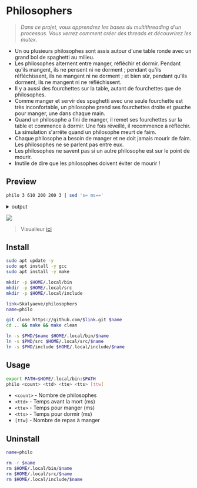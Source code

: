 # Philosophers
> *Dans ce projet, vous apprendrez les bases du multithreading d'un processus. Vous verrez comment créer des threads et découvrirez les mutex.*

- Un ou plusieurs philosophes sont assis autour d'une table ronde avec un grand bol de spaghetti au milieu.
- Les philosophes alternent entre manger, réfléchir et dormir. Pendant qu'ils mangent, ils ne pensent ni ne dorment ; pendant qu'ils réfléchissent, ils ne mangent ni ne dorment ; et bien sûr, pendant qu'ils dorment, ils ne mangent ni ne réfléchissent.
- Il y a aussi des fourchettes sur la table, autant de fourchettes que de philosophes.
- Comme manger et servir des spaghetti avec une seule fourchette est très inconfortable, un philosophe prend ses fourchettes droite et gauche pour manger, une dans chaque main.
- Quand un philosophe a fini de manger, il remet ses fourchettes sur la table et commence à dormir. Une fois réveillé, il recommence à réfléchir. La simulation s'arrête quand un philosophe meurt de faim.
- Chaque philosophe a besoin de manger et ne doit jamais mourir de faim.
Les philosophes ne se parlent pas entre eux.
- Les philosophes ne savent pas si un autre philosophe est sur le point de mourir.
- Inutile de dire que les philosophes doivent éviter de mourir !

## Preview
```bash
philo 3 610 200 200 3 | sed 's= ms=='
```
<details><summary>output</summary>
0 1 is thinking
0 2 is thinking
0 3 is thinking
1 1 has taken a fork
1 1 has taken a fork
2 1 is eating
202 3 has taken a fork
202 3 has taken a fork
202 1 is sleeping
203 3 is eating
402 1 is thinking
403 3 is sleeping
403 2 has taken a fork
403 2 has taken a fork
404 2 is eating
603 3 is thinking
604 2 is sleeping
604 1 has taken a fork
604 1 has taken a fork
605 1 is eating
804 2 is thinking
805 1 is sleeping
806 3 has taken a fork
806 3 has taken a fork
807 3 is eating
1005 1 is thinking
1007 2 has taken a fork
1007 2 has taken a fork
1007 3 is sleeping
1008 2 is eating
1207 3 is thinking
1208 2 is sleeping
1209 1 has taken a fork
1209 1 has taken a fork
1210 1 is eating
1408 2 is thinking
1410 1 is sleeping
1411 3 has taken a fork
1411 3 has taken a fork
1412 3 is eating
1610 1 is thinking
1612 3 is sleeping
1613 2 has taken a fork
1613 2 has taken a fork
1614 2 is eating
1812 3 is thinking
1814 2 is sleeping
</details>

![](https://github.com/Skalyaeve/images-1/blob/main/screenshot/philo.png)
> Visualieur [ici](https://nafuka11.github.io/philosophers-visualizer/)

## Install
```bash
sudo apt update -y
sudo apt install -y gcc
sudo apt install -y make
```
```bash
mkdir -p $HOME/.local/bin
mkdir -p $HOME/.local/src
mkdir -p $HOME/.local/include
```
```bash
link=Skalyaeve/philosophers
name=philo

git clone https://github.com/$link.git $name
cd .. && make && make clean

ln -s $PWD/$name $HOME/.local/bin/$name
ln -s $PWD/src $HOME/.local/src/$name
ln -s $PWD/include $HOME/.local/include/$name
```

## Usage
```bash
export PATH=$HOME/.local/bin:$PATH
philo <count> <ttd> <tte> <tts> [ttw]
```
- `<count>` - Nombre de philosophes
- `<ttd>` - Temps avant la mort (ms)
- `<tte>` - Temps pour manger (ms)
- `<tts>` - Temps pour dormir (ms)
- `[ttw]` - Nombre de repas à manger

## Uninstall
```bash
name=philo

rm -r $name
rm $HOME/.local/bin/$name
rm $HOME/.local/src/$name
rm $HOME/.local/include/$name
```
